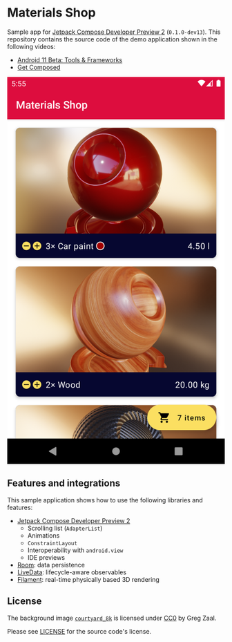 # Materials Shop

Sample app for [Jetpack Compose Developer Preview 2](https://developer.android.com/jetpack/compose) (`0.1.0-dev13`).
This repository contains the source code of the demo application shown in the following videos:
- [Android 11 Beta: Tools & Frameworks](https://www.youtube.com/watch?v=bAdRKQNbLmQ)
- [Get Composed](https://www.youtube.com/watch?v=U5BwfqBpiWU)

![Materials Shop demo](images/demo.png)

## Features and integrations

This sample application shows how to use the following libraries and features:

- [Jetpack Compose Developer Preview 2](https://developer.android.com/jetpack/compose)
  - Scrolling list (`AdapterList`)
  - Animations
  - `ConstraintLayout`
  - Interoperability with `android.view`
  - IDE previews
- [Room](https://developer.android.com/topic/libraries/architecture/room): data persistence
- [LiveData](https://developer.android.com/topic/libraries/architecture/livedata): lifecycle-aware observables
- [Filament](https://github.com/google/filament): real-time physically based 3D rendering

## License

The background image [`courtyard_8k`](https://hdrihaven.com/hdri/?h=courtyard) is licensed under
[CC0](https://hdrihaven.com/p/license.php) by Greg Zaal.

Please see [LICENSE](./LICENSE) for the source code's license.
